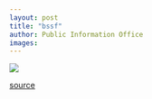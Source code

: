 ```yaml
---
layout: post
title: "bssf"
author: Public Information Office
images:
---
```


![][1]  
  
  

[1]: ../art/bssf.staff.300.jpg

[source](http://www1.ucsc.edu/currents/00-01/04-30/bssf.html "Permalink to bssf")
